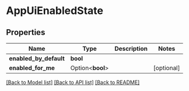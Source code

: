 # AppUiEnabledState

## Properties

Name | Type | Description | Notes
------------ | ------------- | ------------- | -------------
**enabled_by_default** | **bool** |  | 
**enabled_for_me** | Option<**bool**> |  | [optional]

[[Back to Model list]](../README.md#documentation-for-models) [[Back to API list]](../README.md#documentation-for-api-endpoints) [[Back to README]](../README.md)



